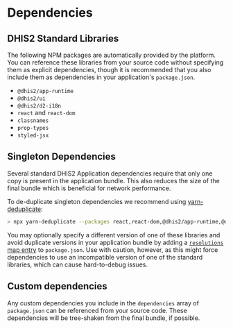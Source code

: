 # Dependencies

## DHIS2 Standard Libraries

The following NPM packages are automatically provided by the platform. You can reference these libraries from your source code without specifying them as explicit dependencies, though it is recommended that you also include them as dependencies in your application's `package.json`.

-   `@dhis2/app-runtime`
-   `@dhis2/ui`
-   `@dhis2/d2-i18n`
-   `react` and `react-dom`
-   `classnames`
-   `prop-types`
-   `styled-jsx`

## Singleton Dependencies

Several standard DHIS2 Application dependencies require that only one copy is present in the application bundle. This also reduces the size of the final bundle which is beneficial for network performance.

To de-duplicate singleton dependencies we recommend using [yarn-deduplicate](https://github.com/atlassian/yarn-deduplicate):

```sh
> npx yarn-deduplicate --packages react,react-dom,@dhis2/app-runtime,@dhis2/ui-core,@dhis2/d2-i18n,styled-jsx
```

You may optionally specify a different version of one of these libraries and avoid duplicate versions in your application bundle by adding a [`resolutions` map entry](https://legacy.yarnpkg.com/en/docs/selective-version-resolutions/) to `package.json`. Use with caution, however, as this might force dependencies to use an incompatible version of one of the standard libraries, which can cause hard-to-debug issues.

## Custom dependencies

Any custom dependencies you include in the `dependencies` array of `package.json` can be referenced from your source code. These dependencies will be tree-shaken from the final bundle, if possible.
